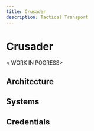 ```yaml
---
title: Crusader
description: Tactical Transport
---
```


# Crusader

< WORK IN POGRESS>

## Architecture

## Systems


## Credentials


